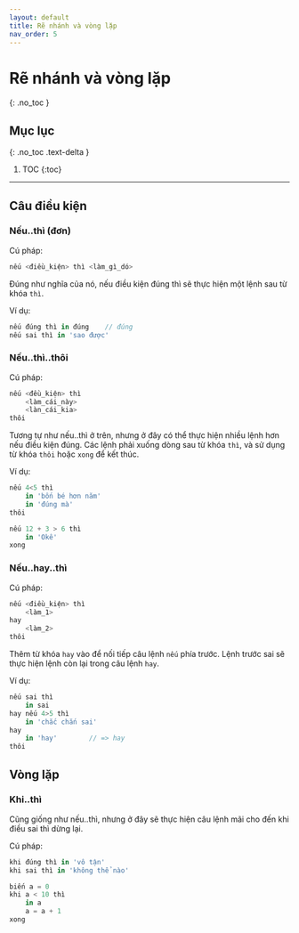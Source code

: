```yaml
---
layout: default
title: Rẽ nhánh và vòng lặp
nav_order: 5
---
```


# Rẽ nhánh và vòng lặp
{: .no_toc }

## Mục lục
{: .no_toc .text-delta }

1. TOC
{:toc}

---
## Câu điều kiện

### Nếu..thì (đơn)

Cú pháp:
```js
nếu <điều_kiện> thì <làm_gì_dó>
```

Đúng như nghĩa của nó, nếu điều kiện đúng thì sẽ thực hiện một lệnh sau từ khóa `thì`.

Ví dụ:
```js
nếu đúng thì in đúng 	// đúng
nếu sai thì in 'sao được'
```

### Nếu..thì..thôi

Cú pháp:
```js
nếu <đều_kiện> thì
    <làm_cái_này>
    <làn_cái_kia>
thôi
```

Tương tự như nếu..thì ở trên, nhưng ở đây có thể thực hiện nhiều lệnh hơn nếu điều kiện đúng.
Các lệnh phải xuống dòng sau từ khóa `thì`, và sử dụng từ khóa `thôi` hoặc `xong` để kết thúc.

Ví dụ:
```js
nếu 4<5 thì
    in 'bốn bé hơn năm'
    in 'đúng mà'
thôi

nếu 12 + 3 > 6 thì
    in 'Okê'
xong
```

### Nếu..hay..thì

Cú pháp:
```js
nếu <điều_kiện> thì
    <làm_1>
hay
    <làm_2>
thôi
```

Thêm từ khóa `hay` vào để nối tiếp câu lệnh `nếu` phía trước. Lệnh trước sai sẽ thực hiện lệnh còn lại trong câu lệnh `hay`.

Ví dụ:
```js
nếu sai thì
    in sai
hay nếu 4>5 thì
    in 'chắc chắn sai'
hay 
    in 'hay'		// => hay
thôi
```

## Vòng lặp

### Khi..thì

Cũng giống như nếu..thì, nhưng ở đây sẽ thực hiện câu lệnh mãi cho đến khi điều sai thì dừng lại.

Cú pháp:
```js
khi đúng thì in 'vô tận'
khi sai thì in 'không thể nào'

biến a = 0
khi a < 10 thì
    in a
    a = a + 1
xong
```
